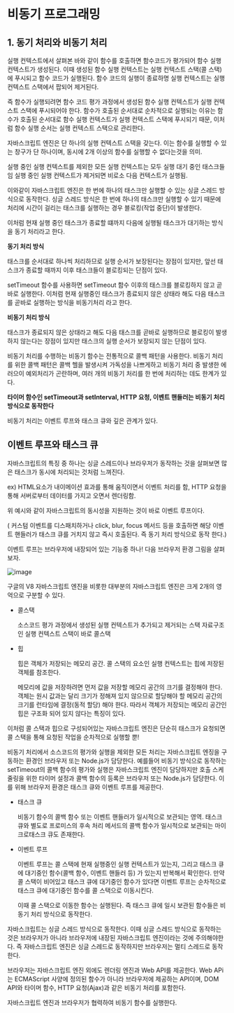 # 비동기 프로그래밍

## 1. 동기 처리와 비동기 처리

 실행 컨텍스트에서 살펴본 바와 같이 함수를 호출하면 함수코드가 평가되어 함수 실행 컨텍스트가 생성된다. 이때 생성된 함수 실행 컨텍스트는 실행 컨텍스트 스택(콜 스택)에 푸시되고 함수 코드가 실행된다. 함수 코드의 실행이 종료하명 실행 컨텍스트는 실행 컨텍스트 스택에서 팝되어 제거된다.

 즉 함수가 실행되려면 함수 코드 평가 과정에서 생성된 함수 실행 컨텍스트가 실행 컨텍스트 스택에 푸시되어야 한다. 함수가 호출된 순서대로 순차적으로 실행되는 이유는 함수가 호출된 순서대로 함수 실행 컨텍스트가 실행 컨텍스트 스택에  푸시되기 때문, 이처럼 함수 실행 순서는 실행 컨텍스트 스택으로 관리한다.

 자바스크립트 엔진은 단 하나의 실행 컨텍스트 스택을 갖는다. 이는 함수를 실행할 수 있는 창구가 단 하나이며, 동시에 2개 이상의 함수를 실행할 수 없다는것을 의미.

 실행 중인 실행 컨텍스트를 제외한 모든 실행 컨텍스트는 모두 실행 대기 중인 태스크들임 실행 중인 실행 컨텍스트가 제거되면 비로소 다음 컨텍스트가 실행됨.



이와같이 자바스크립트 엔진은 한 번에 하나의 태스크만 실행할 수 있는 싱글 스레드 방식으로 동작한다. 싱글 스레드 방식은 한 번에 하나의 태스크만 실행할 수 있기 때문에 처리에 시간이 걸리는 태스크를 실행하는 경우 블로킹(작업 중단)이 발생한다.

이처럼 현재 실행 중인 태스크가 종료할 떄까지 다음에 실행될 태스크가 대기하는 방식을 동기 처리라고 한다. 



**동기 처리 방식**

 태스크를 순서대로 하나씩 처리하므로 실행 순서가 보장된다는 장점이 있지만, 앞선 태스크가 종료할 때까지 이후 태스크들이 블로킹되는 단점이 있다.



setTimeout 함수를 사용하면 setTimeout 함수 이후의 태스크를 블로킹하지 않고 곧바로 실행한다. 이처럼 현재 실행중인 태스크가 종료되지 않은 상태라 해도 다음 태스크를 곧바로 실행하는 방식을 비동기처리 라고 한다.



**비동기 처리 방식**

 태스크가 종료되지 않은 상태라고 해도 다음 태스크를 곧바로 실행하므로 블로킹이 발생하지 않는다는 장점이 있지만 태스크의 실행 순서가 보장되지 않는 단점이 있다.



비동기 처리를 수행하는 비동기 함수는 전통적으로 콜백 패턴을 사용한다. 비동기 처리를 위한 콜백 패턴은 콜백 헬을 발생시켜 가독성을 나쁘게하고 비동기 처리 중 발생한 에러으이 예외처리가 곤란하며, 여러 개의 비동기 처리를 한 번에 처리하는 데도 한계가 있다. 



**타이머 함수인 setTimeout과 setInterval, HTTP 요청, 이벤트 핸들러는 비동기 처리 방식으로 동작한다**

비동기 처리는 이벤트 루프와 태스크 큐와 깊은 관계가 있다.



## 이벤트 루프와 태스크 큐

자바스크립트의 특징 중 하나는 싱글 스레드이나 브라우저가 동작하는 것을 살펴보면 많은 태스크가 동시에 처리되는 것처럼 느껴진다.

 ex) HTML요소가 내이메이션 효과를 통해 움직이면서 이벤트 처리를 함, HTTP 요청을 통해 서버로부터 데이터를 가지고 오면서 렌더링함.

위 예시와 같이 자바스크립트의 동시성을 지원하는 것이 바로 이벤트 루프이다.

( 커스텀 이벤트를 디스패치하거나 click, blur, focus 메서드 등을 호출하면 해당 이벤트 핸들러가 태스크 큐를 거치지 않고 즉시 호출된다. 즉 동기 처리 방식으로 동작 한다.)

 이벤트 루프는 브라우저에 내장되어 있는 기능중 하나! 다음 브라우저 환경 그림을 살펴보자.



![image](https://user-images.githubusercontent.com/68668924/107592185-ad430980-6c4f-11eb-812e-3a45ed5de3e8.png)

구글의 V8 자바스크립트 엔진을 비롯한 대부분의 자바스크립트 엔진은 크게 2개의 영억으로 구분할 수 있다.

- 콜스택

  소스코드 평가 과정에서 생성된 실행 컨텍스트가 추가되고 제거되는 스택 자료구조인 실행 컨텍스트 스택이 바로 콜스택

- 힙

  힙은 객체가 저장되는 메모리 공간. 콜 스택의 요소인 실행 컨텍스트는 힙에 저장된 객체를 참조한다.

  메모리에 값을 저장하려면 먼저 값을 저장할 메모리 공간의 크기를 결정해야 한다. 객체는 원시 값과는 달리 크기가 정해져 있지 않으므로 할당해야 할 메모리 공간의 크기를 런타임에 결정(동적 할당) 해야 한다. 따라서 객체가 저장되는 메모리 공간인 힙은 구조화 되어 있지 않다는 특징이 있다.



이처럼 콜 스택과 힙으로 구성되어있는 자바스크립트 엔진은 단순히 태스크가 요청되면 콜 스택을 통해 요청된 작업을 순차적으로 실행할 뿐!

 비동기 처리에서 소스코드의 평가와 실행을 제외한 모든 처리는 자바스크립트 엔징을 구동하는 환경인 브라우저 또는 Node.js가 담당한다. 예를들어 비동기 방식으로 동작하는 setTimeout의 콜백 함수의 평가와 실행은 자바스크립트 엔진이 담당하지만 호출 스케줄링을 위한 타이머 설정과 콜백 함수의 등록은 브라우저 또는 Node.js가 담당한다. 이를 위해 브라우저 환경은 태스크 큐와 이벤트 루프를 제공한다.

- 태스크 큐

  비동기 함수의 콜백 함수 또는 이벤트 핸들러가 일시적으로 보관되는 영역. 태스크 큐와 별도로 프로미스의 후속 처리 메서드의 콜백 함수가 일시적으로 보관되는 마이크로태스크 큐도 존재한다. 

- 이벤트 루프

  이벤트 루프는 콜 스택에 현재 실행중인 실행 컨텍스트가 있는지, 그리고 태스크 큐에 대기중인 함수(콜백 함수, 이벤트 핸들러 등) 가 있는지 반복해서 확인한다. 만약 콜 스택이 비어있고 태스크 큐에 대기중인 함수가 있다면 이벤트 루프는 순차적으로 태스크 큐에 대기중인 함수를 콜 스택으로 이동시킨다.

  이때 콜 스택으로 이동한 함수는 실행된다. 즉 태스크 큐에 일시 보관된 함수들은 비동기 처리 방식으로 동작한다.



 자바스크립트는 싱글 스레드 방식으로 동작한다. 이때 싱글 스레드 방식으로 동작하는 것은 브라우저가 아니라 브라우저에 내장된 자바스크립트 엔진이라는 것에 주의해야한다. 즉 자바스크립트 엔진은 싱글 스레드로 동작하지만 브라우저는 멀티 스레드로 동작한다.



 브라우저는 자바스크립트 엔진 외에도 렌더링 엔진과 Web API를 제공한다. Web APi는 ECMAScript 사양에 정의된 함수가 아니라 브라우저에 제공하는 API이며, DOM API와 타이머 함수, HTTP 요청(Ajax)과 같은 비동기 처리를 포함한다.

자바스크립트 엔진과 브라우저가 협력하여 비동기 함수를 실행한다.

